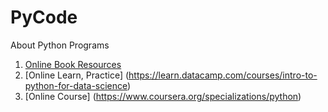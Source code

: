# PyCode
About Python Programs
1. [Online Book Resources](https://learnpythonthehardway.org/)
2. [Online Learn, Practice] (https://learn.datacamp.com/courses/intro-to-python-for-data-science)
3. [Online Course] (https://www.coursera.org/specializations/python)

